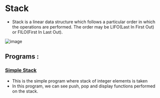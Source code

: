 # Stack 
- Stack is a linear data structure which follows a particular order in which the operations are performed. The order may be LIFO(Last In First Out) or FILO(First In Last Out).

![image](https://media.geeksforgeeks.org/wp-content/cdn-uploads/gq/2013/03/stack.png)

## Programs :

### [Simple Stack](https://github.com/Arun9739/Go-Python/blob/main/Data%20Structures/Stack/SimpleStack.py) 
- This is the simple program where stack of integer elements is taken
- In this program, we can see push, pop and display functions performed on the stack.
